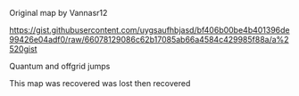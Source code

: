 Original map by Vannasr12

https://gist.githubusercontent.com/uygsaufhbjasd/bf406b00be4b401396de99426e04adf0/raw/66078129086c62b17085ab66a4584c429985f88a/a%2520gist

Quantum and offgrid jumps

This map was recovered was lost then recovered
